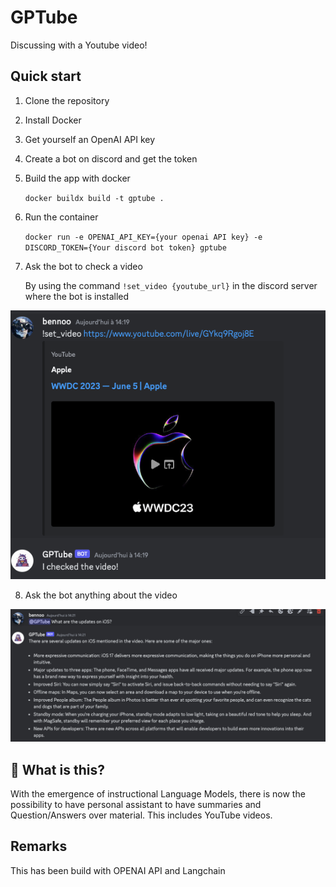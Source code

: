 # GPTube
Discussing with a Youtube video!

## Quick start

1. Clone the repository
2. Install Docker
3. Get yourself an OpenAI API key
4. Create a bot on discord and get the token
5. Build the app with docker

    `docker buildx build -t gptube .`
6. Run the container

    `docker run -e OPENAI_API_KEY={your openai API key} -e DISCORD_TOKEN={Your discord bot token} gptube`
7. Ask the bot to check a video

    By using the command `!set_video {youtube_url}` in the discord server where the bot is installed

![set_video command](https://github.com/Bennoo/GPTube/blob/main/blob/setvideo.png?raw=true)

8. Ask the bot anything about the video

![set_video command](https://github.com/Bennoo/GPTube/blob/main/blob/question.png?raw=true)

## 🤔 What is this?

With the emergence of instructional Language Models, there is now the possibility to have personal assistant to have summaries and Question/Answers over material. 
This includes YouTube videos.

## Remarks
This has been build with OPENAI API and Langchain